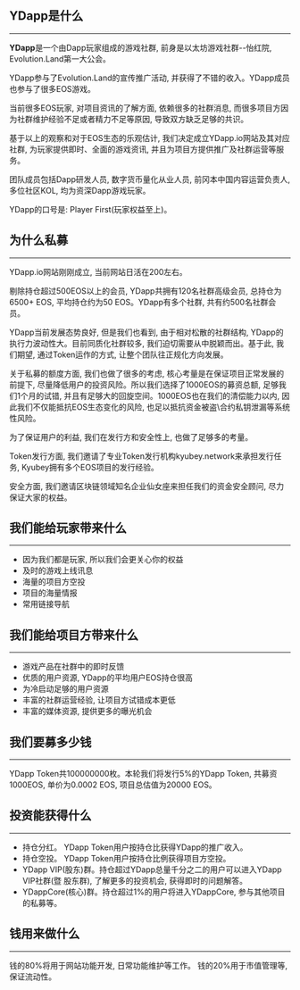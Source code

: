 **YDapp是什么**
---
---
**YDapp**是一个由Dapp玩家组成的游戏社群, 前身是以太坊游戏社群--怡红院, Evolution.Land第一大公会。

YDapp参与了Evolution.Land的宣传推广活动, 并获得了不错的收入。YDapp成员也参与了很多EOS游戏。

当前很多EOS玩家, 对项目资讯的了解方面, 依赖很多的社群消息, 而很多项目方因为社群维护经验不足或者精力不足等原因, 导致双方缺乏足够的共识。

基于以上的观察和对于EOS生态的乐观估计, 我们决定成立YDapp.io网站及其对应社群, 为玩家提供即时、全面的游戏资讯, 并且为项目方提供推广及社群运营等服务。

团队成员包括Dapp研发人员, 数字货币量化从业人员, 前冈本中国内容运营负责人, 多位社区KOL, 均为资深Dapp游戏玩家。

YDapp的口号是: Player First(玩家权益至上)。

**为什么私募**
---
---
YDapp.io网站刚刚成立, 当前网站日活在200左右。

剔除持仓超过500EOS以上的会员, YDapp共拥有120名社群高级会员, 总持仓为6500+ EOS, 平均持仓约为50 EOS。YDapp有多个社群, 共有约500名社群会员。

YDapp当前发展态势良好, 但是我们也看到, 由于相对松散的社群结构, YDapp的执行力波动性大。目前同质化社群较多, 我们迫切需要从中脱颖而出。基于此, 我们期望, 通过Token运作的方式, 让整个团队往正规化方向发展。

关于私募的额度方面, 我们也做了很多的考虑, 核心考量是在保证项目正常发展的前提下, 尽量降低用户的投资风险。所以我们选择了1000EOS的募资总额, 足够我们1个月的试错, 并且有足够大的回旋空间。1000EOS也在我们的清偿能力以内, 因此我们不仅能抵抗EOS生态变化的风险, 也足以抵抗资金被盗\合约私钥泄漏等系统性风险。 

为了保证用户的利益, 我们在发行方和安全性上, 也做了足够多的考量。

Token发行方面, 我们邀请了专业Token发行机构kyubey.network来承担发行任务, Kyubey拥有多个EOS项目的发行经验。

安全方面, 我们邀请区块链领域知名企业仙女座来担任我们的资金安全顾问, 尽力保证大家的权益。


**我们能给玩家带来什么**
---
---

* 因为我们都是玩家, 所以我们会更关心你的权益
* 及时的游戏上线讯息
* 海量的项目方空投
* 项目的海量情报
* 常用链接导航

**我们能给项目方带来什么**
---
---

* 游戏产品在社群中的即时反馈
* 优质的用户资源, YDapp的平均用户EOS持仓很高
* 为冷启动足够的用户资源
* 丰富的社群运营经验, 让项目方试错成本更低
* 丰富的媒体资源, 提供更多的曝光机会


**我们要募多少钱**
---
---

YDapp Token共100000000枚。本轮我们将发行5%的YDapp Token, 共募资1000EOS, 单价为0.0002 EOS, 项目总估值为20000 EOS。

**投资能获得什么**
---
---

* 持仓分红。 YDapp Token用户按持仓比获得YDapp的推广收入。
* 持仓空投。 YDapp Token用户按持仓比例获得项目方空投。
* YDapp VIP(股东)群。持仓超过YDapp总量千分之二的用户可以进入YDapp VIP社群(暨 股东群), 了解更多的投资机会, 获得即时的问题解答。
* YDappCore(核心)群。持仓超过1%的用户将进入YDappCore, 参与其他项目的私募等。

**钱用来做什么**
---
---

钱的80%将用于网站功能开发, 日常功能维护等工作。
钱的20%用于市值管理等, 保证流动性。



